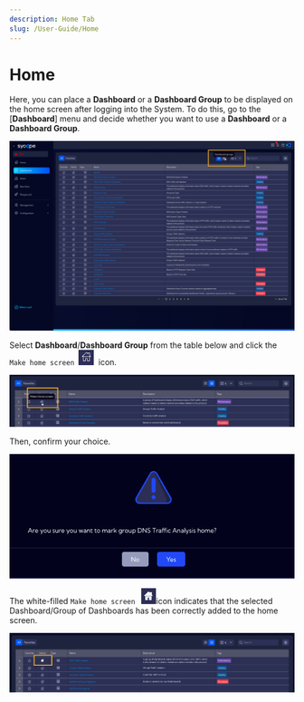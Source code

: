 ```yaml
---
description: Home Tab
slug: /User-Guide/Home
---
```


# Home

Here, you can place a **Dashboard** or a **Dashboard Group** to be displayed on the home screen after logging into the System. To do this, go to the [**Dashboard**] menu and decide whether you want to use a **Dashboard** or a **Dashboard Group**.

![image-20230913142648114](assets_01-Home/image-20230913142648114.png)

 Select **Dashboard**/**Dashboard Group** from the table below and click the `Make home screen`  ![image-20230913141846771](assets_01-Home/image-20230913141846771.png)  icon.

![image-20230913142808336](assets_01-Home/image-20230913142808336.png)

Then, confirm your choice.

![image-20230913142038892](assets_01-Home/image-20230913142038892.png)

The white-filled `Make home screen ` ![image-20230913144005580](assets_01-Home/image-20230913144005580.png)icon indicates that the selected Dashboard/Group of Dashboards has been correctly added to the home screen.

![image-20230913142853884](assets_01-Home/image-20230913142853884.png)

